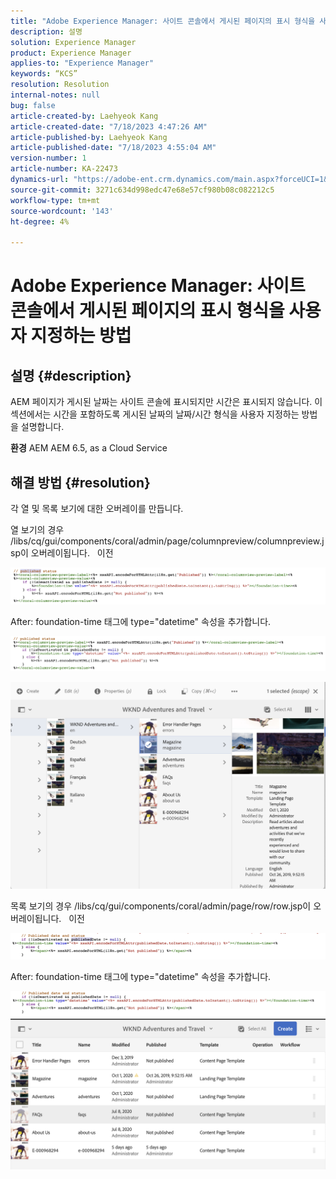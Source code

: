```yaml
---
title: "Adobe Experience Manager: 사이트 콘솔에서 게시된 페이지의 표시 형식을 사용자 지정하는 방법"
description: 설명
solution: Experience Manager
product: Experience Manager
applies-to: "Experience Manager"
keywords: “KCS”
resolution: Resolution
internal-notes: null
bug: false
article-created-by: Laehyeok Kang
article-created-date: "7/18/2023 4:47:26 AM"
article-published-by: Laehyeok Kang
article-published-date: "7/18/2023 4:55:04 AM"
version-number: 1
article-number: KA-22473
dynamics-url: "https://adobe-ent.crm.dynamics.com/main.aspx?forceUCI=1&pagetype=entityrecord&etn=knowledgearticle&id=35ae1630-2625-ee11-9cbe-6045bd006a22"
source-git-commit: 3271c634d998edc47e68e57cf980b08c082212c5
workflow-type: tm+mt
source-wordcount: '143'
ht-degree: 4%

---
```


# Adobe Experience Manager: 사이트 콘솔에서 게시된 페이지의 표시 형식을 사용자 지정하는 방법

## 설명 {#description}


AEM 페이지가 게시된 날짜는 사이트 콘솔에 표시되지만 시간은 표시되지 않습니다.
이 섹션에서는 시간을 포함하도록 게시된 날짜의 날짜/시간 형식을 사용자 지정하는 방법을 설명합니다.

<b>환경</b>
AEM AEM 6.5, as a Cloud Service


## 해결 방법 {#resolution}


각 열 및 목록 보기에 대한 오버레이를 만듭니다.

열 보기의 경우 /libs/cq/gui/components/coral/admin/page/columnpreview/columnpreview.jsp이 오버레이됩니다.
  이전

![](assets/76d8eda9-2625-ee11-9cbe-6045bd006a22.png)

After: foundation-time 태그에 type=&quot;datetime&quot; 속성을 추가합니다.

![](assets/bc3fccb7-2625-ee11-9cbe-6045bd006a22.png)

![](assets/4b4c42f9-2625-ee11-9cbe-6045bd006a22.png)

목록 보기의 경우 /libs/cq/gui/components/coral/admin/page/row/row.jsp이 오버레이됩니다.
  이전

![](assets/b4d354c8-2625-ee11-9cbe-6045bd006a22.png)

After: foundation-time 태그에 type=&quot;datetime&quot; 속성을 추가합니다.

![](assets/82f75cd6-2625-ee11-9cbe-6045bd006a22.png)
![](assets/807c0517-2725-ee11-9cbe-6045bd006a22.png)
